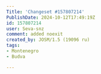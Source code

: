 ```yaml
---
Title: 'Changeset #157807214'
PublishDate: 2024-10-12T17:49:19Z
id: 157807214
user: Seva-snz
comment: added noexit
created_by: JOSM/1.5 (19096 ru)
tags:
- Montenegro
- Budva

---
```

